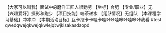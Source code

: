 【大家可以叫我】面试中的磨洋工匠人很勤劳
【坐标】合肥
【专业/职业】无
【兴趣爱好】摄影和跑步
【项目技能】端茶递水
【组队情况】无组队
【本课程学习基础】冲冲冲
【本期活动目标】瓦卡挖卡卡哇卡哇咔咔哇咔咔哇咔咔我看
#test
qwedqwejqkwejqkwlejqkwjklsakasdaopd